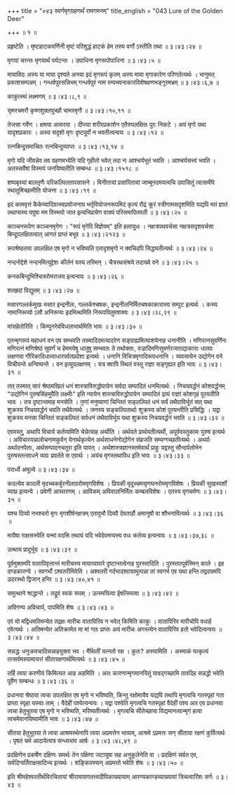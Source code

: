 +++
title = "०४३ स्वर्णमृगग्रहणर्थं रामगमनम्"
title_english = "043 Lure of the Golden Deer"

+++
 ॥ १ ॥   

  

प्रहृष्टेति । मृष्टहाटकवर्णिनी मृष्टं परिशुद्धं हाटकं हेम तस्य वर्णो ऽस्तीति तथा  ॥  ३।४३।२४ ॥   

  

मृगयां चरन्तः मृगयार्थं पर्यटन्तः । उपाधिना मृगरूपोपाधिना  ॥  ३।४३।५ ॥   

  

मायाविदः अस्य या माया दृश्यते अनया इदं मृगरूपं कृतम् अस्य माया मृगाकारेण परिणतेत्यर्थः । भानुमत् प्रकाशसम्पन्नम् । गन्धर्वपुरसन्निभम् गन्धर्वपुरं नाम रम्यभवनाकारविशेषक्षणभङ्गुरमभ्रम्  ॥  ३।४३।६,७ ॥   

  

काकुत्स्थं लक्ष्मणम्  ॥  ३।४३।८,९ ॥   

  

सृमरचमरौ कृष्णशुक्लपुच्छौ चामरमृगौ  ॥  ३।४३।१०,११ ॥   

  

तेजसा गर्वेण । क्षमया अत्वरया । दीप्त्या शरीरप्रकाशेन एतैरुपलक्षितः पुरः निकटे । अयं मृगो यथा यादृशप्रकारः । अस्य सदृशो मृगः दृष्टपूर्वो न भवतीत्यन्वयः  ॥  ३।४३।१२ ॥   

  

रत्नबिन्दुसमाचितः रत्नबिन्दुव्याप्तः  ॥  ३।४३।१३,१४ ॥   

  

मृगो यदि जीवन्नेव तव ग्रहणमभ्येति यदि गृहीतो भवेत् तदा नः आश्चर्यभूतं भवति । आश्चर्यसत्त्वं भवति । अतस्सर्वेषां विस्मयं जनयिष्यतीति सम्बन्धः  ॥  ३।४३।१५१८ ॥   

  

शष्पबृस्यां बालतृणैः परिकल्पिततापसासने । विनीतायां प्रसारितायां जाम्बूनदमयत्वचि उपासितुं त्वत्समीपे स्थातुमिच्छामीति योजना  ॥  ३।४३।१९ ॥   

  

इदं कामवृत्तं कैकेय्यादिवत्स्वप्रयोजनाय भर्तृवियोजनरूपमिदं कृत्यं रौद्रं क्रूरं स्त्रीणामसदृशमिति यद्यपि मतं ज्ञातं तथाप्यस्य वपुषा मम विस्मयो जात इत्यभिप्रायेण वाक्यं परिसमापितवती  ॥  ३।४३।२० ॥   

  

काञ्चनरूपेण काञ्चनमृगेण । "रूपं मृगेपि विज्ञेयम्" इति हलायुधः । नक्षत्रपथवर्चसा नक्षत्रसदृशवर्चसा बिन्दूपलक्षितत्वात् आगतं प्राप्तं बभूव  ॥  ३।४३।२१२३ ॥   

  

रूपश्रेष्ठतया उपलक्षित एष मृगो न भविष्यति एतादृशमृगो न क्वचिदपि सिद्ध्यतीत्यर्थः  ॥  ३।४३।२४ ॥   

  

नन्दनोद्देशे नन्दनमित्युद्देशः कीर्तनं यस्य तस्मिन् । चैत्ररथसंश्रये तदाख्ये वने  ॥  ३।४३।२५ ॥   

  

कनकबिन्दुभिश्चित्ररोमराजय इत्यन्वयः  ॥  ३।४३।२६ ॥   

  

शतह्रदां विद्युतम्  ॥  ३।४३।२७ ॥   

  

मसारगल्लर्कमुखः मसार इन्द्रनीलः, गल्लर्कश्चषकः, इन्द्रनीलनिर्मितचषकाकारास्य सम्पुट इत्यर्थः । कस्य नामानिरूप्यो ऽसौ अनिरूप्यः इदमित्थमिति निरूपयितुमशक्यः  ॥  ३।४३।२८,२९ ॥   

  

मांसहेतोरिति । किम्पुनरेवंविधलाभार्थमिति भावः  ॥  ३।४३।३० ॥   

  

एतन्मृगरूपं महाधनं वन एव सम्भवति तस्मादिदमत्यादरेण सङ्ग्राह्यमित्याशयेनाह धनानीति । मणिरत्नसुवर्णिनः मणिरत्नं मणिश्रेष्ठं सुवर्णं च हेममयेषु धातुषु सम्भवतः ते तथोक्ताः, वज्रादिमणिसुवर्णरजताद्याकाराः धातवः लक्षणया गौरिकादिधात्वाधारपर्वतप्रदेशा इत्यर्थः । धनानि विचित्रमृगादिरूपधनानि । व्यवसायेन उद्योगेन वने विचीयन्ते अन्विष्यन्ते । वन इत्युपलक्षणम् । यत्र क्वापि स्थितं वस्तु राज्ञा सङ्गृह्यत इति भावः  ॥  ३।४३।३१ ॥   

  

तत् तस्मात् सारं श्रेष्ठमखिलं धनं शास्त्राविरुद्धोपायेन सर्वदा सम्पादितं धनमित्यर्थः । निचयवर्द्धनं कोशवर्द्धनम् "उद्योगिनं पुरुषसिंहमुपैति लक्ष्मीः" इति न्यायेन शास्त्राविरुद्धोपायेन सम्पादितं द्रव्यं राज्ञां कोशगृहं पूरयतीति भावः । तत्र दृष्टान्तमाह मनसेति । नृ़णां मनुष्याणां चिन्तितं सङ्लल्पितं धनं सर्वं तथैवाविर्भूतं सत् यथा शुक्रस्य निचयवर्द्धनं भवति तथैवेत्यर्थः । जनस्य सङ्कल्पितार्थाः शुक्रस्य कोशं पूरयन्तीति प्रसिद्धिः । यद्वा शुक्रस्य मनसा चिन्तितं सङ्कल्पितं सर्वधनं तथैवाविर्भूय यथा शुक्रस्य निचयवर्द्धनं भवति  ॥  ३।४३।३२ ॥   

  

एवमस्तु, अथापि विचार्य कर्तव्यमिति चेन्नेत्याह अर्थीति । अर्थयते प्रार्थयतीत्यर्थी, अपूर्ववस्तुकामः पुरुष इत्यर्थः । अविचारयन्नालोचनामकुर्वन् येनार्थकृत्येन अर्थसाधनेनोद्योगेन संव्रजति सम्यग्गच्छतीत्यर्थः । अर्थ्याः अर्थादनपेताः, अर्थसम्पादनचतुरा इति यावत् । अर्थशास्त्रज्ञानस्तमेवार्थं प्राहुः यद्वस्तु सौन्दर्यलोभेन पुरुषस्तत्साधने व्यग्रः प्रवर्तते स एवार्थः । अयंच मृगस्तथाविध इति भावः  ॥  ३।४३।३३ ॥   

  

परार्ध्ये अमूल्ये  ॥  ३।४३।३४ ॥   

  

कदल्येव कादली मृदच्चकर्बुरनीलाग्ररोममृगविशेषः । प्रियकी मृदूच्चमसृणघनरोममृगविशेषः । प्रियकी सुखस्पर्शो व्याघ्र इत्यन्ये । प्रवेणी आस्तरणम् । आविकम् अविवालनिर्मितः कम्बलविशेषः । एतस्य मृगचर्मणः  ॥  ३।४३।३५ ॥   

  

यश्च दिव्यो नभश्चरो मृगः मृगशीर्षनक्षत्रम् एतावुभौ दिव्यौ देवतार्हौ अमानुषौ वा शौभनावित्यर्थः  ॥  ३।४३।३६ ॥   

  

मायैषा राक्षसस्येति यन्मां वदसि तथायं यदि भवेदेवमप्यस्य वधः कर्तव्य इत्यन्वयः  ॥  ३।४३।३७,३८ ॥   

  

उत्थाय प्रादुर्भूय  ॥  ३।४३।३९ ॥   

  

पूर्वमुक्तमपि वातापिवृत्तान्तं मारीचस्य मायाव्यापारे दृष्टान्तत्वेनाह पुरस्तादिति । पुरस्तात्पूर्वस्मिन् काले । इह दण्डकारण्ये । स्वगर्भो ऽश्वतरीमिवेति । अश्वतरी गर्दभादश्वायामुत्पन्ना तां स्वगर्भ एव यथा हन्ति तद्वदयमपि उदरस्थो द्विजान् हन्ति  ॥  ३।४३।४०,४१ ॥   

  

समुत्थाने श्राद्धान्ते । तद्रूवं स्वकं रूपम् । उत्स्मयित्वा ईषत्स्मित्वा  ॥  ३।४३।४२ ॥   

  

अविगण्य अविचार्य, पापमिति शेषः  ॥  ३।४३।४३ ॥   

  

एवं यो मद्विधमतिमन्येत तद्रक्षः मारीचः वातापिरिव न भवेत् किमिति काकुः । वातापिरिव मारीचोपि वधार्ह एवेत्यर्थः । अतिमन्येत अतिक्रामेत मा मां गतः प्राप्तः अयं मारीचः अगस्त्येन वातापिरिव हतो भवेदित्यन्वयः  ॥  ३।४३।४४ ॥   

  

सन्नद्धः धनुःकवचादिसन्नाहयुक्ता भव । मैथिलीं यत्नतो रक्ष । कुतः? अस्यामिति । अस्माकं यत्कृत्यं तत्सर्वमस्यामायत्तं सीतारक्षणार्थमित्यर्थः  ॥  ३।४३।४५ ॥   

  

तर्हि त्वया करणीयं किमित्यत आह अहमिति । अतः कारणान्मृगमानयितुं यावद्गच्छामि तावदिह सन्नद्धो भवेति पूर्वेण सम्बन्धः  ॥  ३।४३।३६ ॥   

  

प्रधानया श्रेष्ठया त्वचा उपलक्षित एष मृगो न भविष्यति, किन्तु रक्षोमायैव यद्यपि तथापि मृगत्वचि गतस्पृहां गता प्राप्ता स्पृहा यस्याः ताम् । वैदेहीं पश्येत्यन्वयः । यद्वा पश्येति मृगत्वचि गतस्पृहां वैदेहीं पश्य अत एव प्रधानया त्वचा हेतुभूतया एष मृगो न भविष्यति, मरिष्यतीत्यर्थः । मृगत्वचि सीतेच्छाया विद्यमानत्वान्मृगं हत्वा त्वचमेवानयिष्यामीति भावः  ॥  ३।४३।४७ ॥   

  

सीतया हेतुभूतया ते त्वया आश्रमस्थेनापि त्वया अप्रमत्तेन भाव्यम्, आश्रमे ऽप्रमत्तः सन् सीताया रक्षणं कुर्वित्यर्थः । पृषतं चर्म आदायेत्यत्र सन्ध्यभाव आर्षः  ॥  ३।४३।४८,४९ ॥   

  

प्रदक्षिणेन प्रकर्षेण दक्षिणः समर्थः तेन पक्षिणा जटायुषा सह अनुकूलेनेति वा । प्रदक्षिणं सर्वत एव, सर्वदिग्वर्तिराक्षसादिभ्य इत्यर्थः । शङ्कितस्सन् अप्रमत्तो भवेति शेषः  ॥  ३।४३।५० ॥   

  

इति श्रीमहेश्वरतीर्थविरचितायां श्रीरामायणतत्त्वदीपिकाख्यायाम् आरण्यकाण्डव्याख्यायां त्रिचत्वारिंशः सर्गः  ॥  ३।४३ ॥   

  

